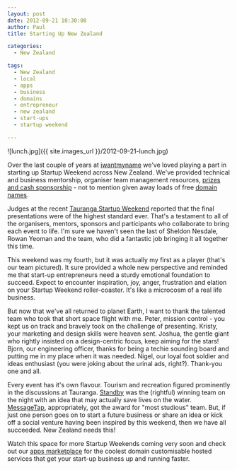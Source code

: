 ```yaml
---
layout: post
date: 2012-09-21 10:30:00
author: Paul
title: Starting Up New Zealand

categories:
  - New Zealand

tags:
  - New Zealand
  - local
  - apps
  - business
  - domains
  - entrepreneur
  - new zealand
  - start-ups
  - startup weekend

---
```


![lunch.jpg]({{ site.images_url }}/2012-09-21-lunch.jpg)

Over the last couple of years at [iwantmyname](https://iwantmyname.co.nz/) we've loved playing a part in starting up Startup Weekend across New Zealand. We've provided technical and business mentorship, organiser team management resources, [prizes and cash sponsorship](http://blog.iwantmyname.com/2012/07/wonderful-wellington-startup-w.html) - not to mention given away loads of free [domain names](https://iwantmyname.co.nz/domains). 

Judges at the recent [Tauranga Startup Weekend](http://tauranga.startupweekend.org/) reported that the final presentations were of the highest standard ever. That's a testament to all of the organisers, mentors, sponsors and participants who collaborate to bring each event to life. I'm sure we haven't seen the last of Sheldon Nesdale, Rowan Yeoman and the team, who did a fantastic job bringing it all together this time.

This weekend was my fourth, but it was actually my first as a player (that's our team pictured). It sure provided a whole new perspective and reminded me that start-up entrepreneurs need a sturdy emotional foundation to succeed. Expect to encounter inspiration, joy, anger, frustration and elation on your Startup Weekend roller-coaster. It's like a microcosm of a real life business.

But now that we've all returned to planet Earth, I want to thank the talented team who took that short space flight with me. Peter, mission control - you kept us on track and bravely took on the challenge of presenting. Kristy, your marketing and design skills were heaven sent. Joshua, the gentle giant who rightly insisted on a design-centric focus, keep aiming for the stars! Bjorn, our engineering officer, thanks for being a techie sounding board and putting me in my place when it was needed. Nigel, our loyal foot soldier and ideas enthusiast (you were joking about the urinal ads, right?). Thank-you one and all.

Every event has it's own flavour. Tourism and recreation figured prominently in the discussions at Tauranga. [Standby](http://tauranga.startupweekend.org/2012/09/19/in-the-media-bay-of-plenty-times-article-about-the-winning-startup-at-tauranga-startup-weekend-2012/) was the (rightful) winning team on the night with an idea that may actually save lives on the water. [MessageTap](http://messagetap.me/), appropriately, got the award for "most studious" team. But, if just one person goes on to start a future business or share an idea or kick off a social venture having been inspired by this weekend, then we have all succeeded. New Zealand needs this!

Watch this space for more Startup Weekends coming very soon and check out our [apps marketplace](https://iwantmyname.co.nz/services) for the coolest domain customisable hosted services that get your start-up business up and running faster.
